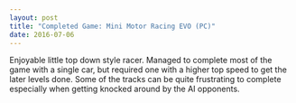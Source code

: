 ```yaml
---
layout: post
title: "Completed Game: Mini Motor Racing EVO (PC)"
date: 2016-07-06
---
```


Enjoyable little top down style racer.
Managed to complete most of the game with a single car, but required one with a higher top speed to get the later levels done.
Some of the tracks can be quite frustrating to complete especially when getting knocked around by the AI opponents.